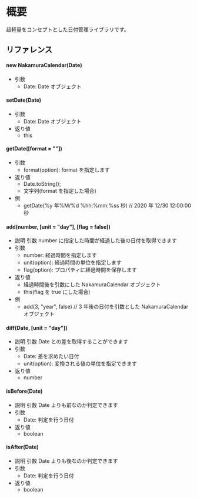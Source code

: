 # 概要

超軽量をコンセプトとした日付管理ライブラリです。

## リファレンス

#### new NakamuraCalendar(Date)

- 引数
  - Date: Date オブジェクト

#### setDate(Date)

- 引数
  - Date: Date オブジェクト
- 返り値
  - this

#### getDate([format = ""])

- 引数
  - format(option): format を指定します
- 返り値
  - Date.toString();
  - 文字列(format を指定した場合)
- 例
  - getDate(%y 年%M/%d %hh:%mm:%ss 秒) // 2020 年 12/30 12:00:00 秒

#### add(number, [unit = "day"], [flag = false])

- 説明
  引数 number に指定した時間が経過した後の日付を取得できます
- 引数
  - number: 経過時間を指定します
  - unit(option): 経過時間の単位を指定します
  - flag(option): プロパティに経過時間を保存します
- 返り値
  - 経過時間後を引数にした NakamuraCalendar オブジェクト
  - this(flag を true にした場合)
- 例
  - add(3, "year", false) // 3 年後の日付を引数とした NakamuraCalendar オブジェクト

#### diff(Date, [unit = "day"])

- 説明
  引数 Date との差を取得することができます
- 引数
  - Date: 差を求めたい日付
  - unit(option): 変換される値の単位を指定できます
- 返り値
  - number

#### isBefore(Date)

- 説明
  引数 Date よりも前なのか判定できます
- 引数
  - Date: 判定を行う日付
- 返り値
  - boolean

#### isAfter(Date)

- 説明
  引数 Date よりも後なのか判定できます
- 引数
  - Date: 判定を行う日付
- 返り値
  - boolean
